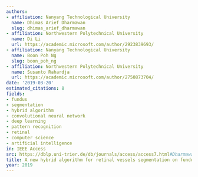 ```yaml
---
authors:
- affiliation: Nanyang Technological University
  name: Dhimas Arief Dharmawan
  slug: dhimas_arief_dharmawan
- affiliation: Northwestern Polytechnical University
  name: Di Li
  url: https://academic.microsoft.com/author/2923839693/
- affiliation: Nanyang Technological University
  name: Boon Poh Ng
  slug: boon_poh_ng
- affiliation: Northwestern Polytechnical University
  name: Susanto Rahardja
  url: https://academic.microsoft.com/author/2750873704/
date: '2019-03-20'
estimated_citations: 8
fields:
- fundus
- segmentation
- hybrid algorithm
- convolutional neural network
- deep learning
- pattern recognition
- retinal
- computer science
- artificial intelligence
in: IEEE Access
src: https://dblp.uni-trier.de/db/journals/access/access7.html#DharmawanLNR19
title: A new hybrid algorithm for retinal vessels segmentation on fundus images
year: 2019
---
```

